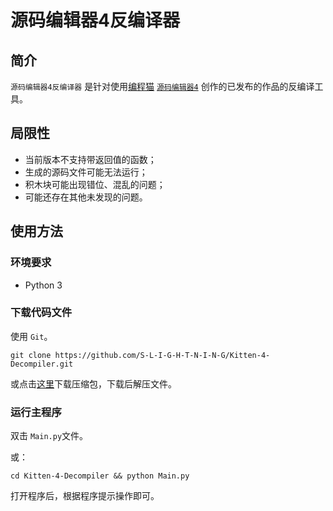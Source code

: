 # 源码编辑器4反编译器

## 简介

`源码编辑器4反编译器` 是针对使用[编程猫](https://shequ.codemao.cn) [`源码编辑器4`](https://kitten4.codemao.cn/) 创作的已发布的作品的反编译工具。

## 局限性

- 当前版本不支持带返回值的函数；
- 生成的源码文件可能无法运行；
- 积木块可能出现错位、混乱的问题；
- 可能还存在其他未发现的问题。

## 使用方法

### 环境要求

- Python 3

### 下载代码文件

使用 `Git`。
```Shell
git clone https://github.com/S-L-I-G-H-T-N-I-N-G/Kitten-4-Decompiler.git
```

或点击[这里](https://github.com/S-L-I-G-H-T-N-I-N-G/Kitten-4-Decompiler/archive/refs/heads/main.zip)下载压缩包，下载后解压文件。

### 运行主程序

双击 `Main.py`文件。

或：

```
cd Kitten-4-Decompiler && python Main.py
```

打开程序后，根据程序提示操作即可。
